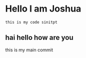 # Hello I am Joshua

```
this is my code sinitpt
```

## hai hello how  are you

this is my main commit

